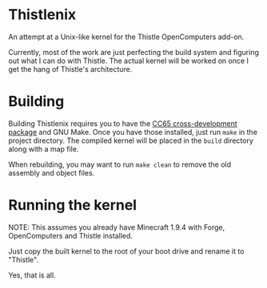 # Thistlenix
An attempt at a Unix-like kernel for the Thistle OpenComputers add-on.

Currently, most of the work are just perfecting the build system and figuring out what I can do with Thistle. The actual kernel will be worked on once I get the hang of Thistle's architecture.

# Building
Building Thistlenix requires you to have the [CC65 cross-development package](https://cc65.github.io/) and GNU Make. Once you have those installed, just run `make` in the project directory. The compiled kernel will be placed in the `build` directory along with a map file.

When rebuilding, you may want to run `make clean` to remove the old assembly and object files.

# Running the kernel
NOTE: This assumes you already have Minecraft 1.9.4 with Forge, OpenComputers and Thistle installed.

Just copy the built kernel to the root of your boot drive and rename it to "Thistle".

Yes, that is all.
